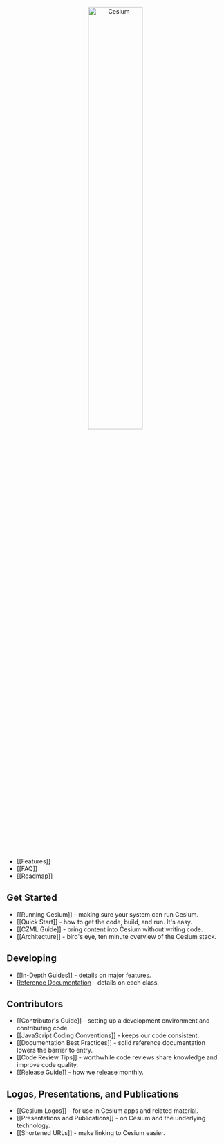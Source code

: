 <p align="center">
<img src="https://github.com/AnalyticalGraphicsInc/cesium/wiki/logos/Cesium_Logo_Color.jpg" width="50%" alt="Cesium" />
</p>

* [[Features]]
* [[FAQ]]
* [[Roadmap]]

## Get Started

* [[Running Cesium]] - making sure your system can run Cesium.
* [[Quick Start]] - how to get the code, build, and run. It's easy.
* [[CZML Guide]] - bring content into Cesium without writing code.
* [[Architecture]] - bird's eye, ten minute overview of the Cesium stack.

## Developing

* [[In-Depth Guides]] - details on major features.
* [Reference Documentation](http://cesium.agi.com/Documentation/) - details on each class.

## Contributors

* [[Contributor's Guide]] - setting up a development environment and contributing code.
* [[JavaScript Coding Conventions]] - keeps our code consistent.
* [[Documentation Best Practices]] - solid reference documentation lowers the barrier to entry.
* [[Code Review Tips]] - worthwhile code reviews share knowledge and improve code quality.
* [[Release Guide]] - how we release monthly.

## Logos, Presentations, and Publications

* [[Cesium Logos]] - for use in Cesium apps and related material.
* [[Presentations and Publications]] - on Cesium and the underlying technology.
* [[Shortened URLs]] - make linking to Cesium easier.